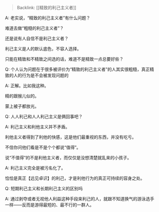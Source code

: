 > Backlink: [[精致的利己主义者]]

A: 老实说，“精致的利己主义者”有什么问题？  

难道去做“粗糙的利己主义者”？  

还是说有人自信不是利己主义者？  

利己主义是人的默认底色，不容人选择。  

只能在精致和不精致之间选的话，难道不是精致一点总要好些？

Q: 个人认为问题在于很多被评价为“精致的利己主义者”的人其实很粗糙，真正精致的人的行为是不会被发现问题的

A: 正解。比如我这种。  

精的跟猴儿似的。  

蒙上被子都放光。

Q: 人人利己和人人利己主义是俩回事吧？

A: 利己主义和利他主义并不矛盾。  

利他主义者得到了利他的快感，这是他们最重视的东西，并没有吃亏。  

不信你问他们看是不是个个都说“值得”。  

说“不值得”的不是利他主义者，而仅仅是没想清楚就乱来的小孩子。

A: 利己主义完全是被污名化了。  

恰恰是真正【远见卓识】的利己，才是利他行为的真正可持续的容身之处。

Q: 短期利己主义和长期利己主义的区别吗

A: 通过剥夺或者无视他人利益这种手段来利己的人，就跟不知道换气的游泳选手一样——反而是游得最短的、最不行的一群人。
